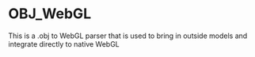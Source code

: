 OBJ_WebGL
=========

This is a .obj to WebGL parser that is used to bring in outside models and integrate directly to native WebGL 
